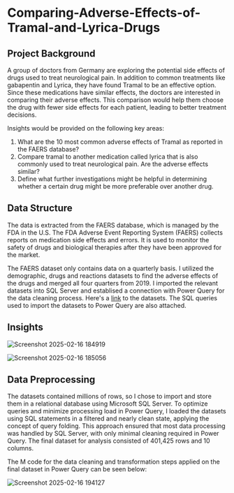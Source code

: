 # Comparing-Adverse-Effects-of-Tramal-and-Lyrica-Drugs

## Project Background
A group of doctors from Germany are exploring the potential side effects of drugs used to treat neurological pain. In addition to common treatments like gabapentin and Lyrica, they have found Tramal to be an effective option. Since these medications have similar effects, the doctors are interested in comparing their adverse effects. This comparison would help them choose the drug with fewer side effects for each patient, leading to better treatment decisions.

Insights would be provided on the following key areas:

1. What are the 10 most common adverse effects of Tramal as reported in the FAERS database?
2. Compare tramal to another medication called lyrica that is also commonly used to treat neurological pain. Are the adverse effects similar?
3. Define what further investigations might be helpful in determining whether a certain drug might be more preferable over another drug.


## Data Structure
The data is extracted from the FAERS database, which is managed by the FDA in the U.S. The FDA Adverse Event Reporting System (FAERS) collects reports on medication side effects and errors. It is used to monitor the safety of drugs and biological therapies after they have been approved for the market.

The FAERS dataset only contains data on a quarterly basis. I utilized the demographic, drugs and reactions datasets to find the adverse effects of the drugs and merged all four quarters from 2019. 
I imported the relevant datasets into SQL Server and establised a connection with Power Query for the data cleaning process. 
Here's a [link](https://fis.fda.gov/extensions/FPD-QDE-FAERS/FPD-QDE-FAERS.html) to the datasets. The SQL queries used to import the datasets to Power Query are also attached.

## Insights

![Screenshot 2025-02-16 184919](https://github.com/user-attachments/assets/4705bea8-c7a4-4d2e-9d3b-b11ecf3b75f3)

![Screenshot 2025-02-16 185056](https://github.com/user-attachments/assets/dba7f03b-befc-450d-be76-4d79249fde05)


## Data Preprocessing

The datasets contained millions of rows, so I chose to import and store them in a relational database using Microsoft SQL Server. To optimize queries and minimize processing load in Power Query, I loaded the datasets using SQL statements in a filtered and nearly clean state, applying the concept of query folding. This approach ensured that most data processing was handled by SQL Server, with only minimal cleaning required in Power Query. The final dataset for analysis consisted of 401,425 rows and 10 columns.

The M code for the data cleaning and transformation steps applied on the final dataset in Power Query can be seen below:

![Screenshot 2025-02-16 194127](https://github.com/user-attachments/assets/3c7d1c53-c6b5-476f-9cb0-8464474126f6)
